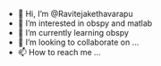 - 👋 Hi, I’m @Ravitejakethavarapu
- 👀 I’m interested in obspy and matlab
- 🌱 I’m currently learning obspy
- 💞️ I’m looking to collaborate on ...
- 📫 How to reach me ...

<!---
Ravitejakethavarapu/Ravitejakethavarapu is a ✨ special ✨ repository because its `README.md` (this file) appears on your GitHub profile.
You can click the Preview link to take a look at your changes.
--->
